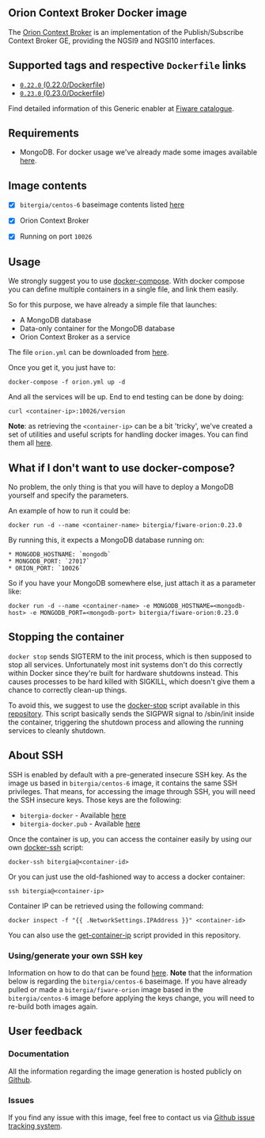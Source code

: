 ## Orion Context Broker Docker image

The [Orion Context Broker](http://catalogue.fiware.org/enablers/publishsubscribe-context-broker-orion-context-broker) is an implementation of the Publish/Subscribe Context Broker GE, providing the NGSI9 and NGSI10 interfaces.

## Supported tags and respective `Dockerfile` links

* [`0.22.0`   (0.22.0/Dockerfile](https://github.com/Bitergia/fiware-chanchan-docker/blob/master/docker/images/fiware-orion/0.22.0/Dockerfile))
* [`0.23.0`   (0.23.0/Dockerfile](https://github.com/Bitergia/fiware-chanchan-docker/blob/master/docker/images/fiware-orion/0.23.0/Dockerfile))


Find detailed information of this Generic enabler at [Fiware catalogue](http://catalogue.fiware.org/enablers/publishsubscribe-context-broker-orion-context-broker).

## Requirements

- MongoDB. For docker usage we've already made some images available [here](https://registry.hub.docker.com/u/bitergia/mongodb/).

## Image contents

- [x] `bitergia/centos-6` baseimage contents listed [here](https://github.com/Bitergia/docker/tree/master/baseimages/centos#image-contents)
- [x] Orion Context Broker
- [x] Running on port `10026`


## Usage

We strongly suggest you to use [docker-compose](https://docs.docker.com/compose/). With docker compose you can define multiple containers in a single file, and link them easily. 

So for this purpose, we have already a simple file that launches:

   * A MongoDB database
   * Data-only container for the MongoDB database
   * Orion Context Broker as a service

The file `orion.yml` can be downloaded from [here](https://raw.githubusercontent.com/Bitergia/fiware-chanchan-docker/master/docker/compose/orion.yml).

Once you get it, you just have to:

```
docker-compose -f orion.yml up -d
```

And all the services will be up. End to end testing can be done by doing:

```
curl <container-ip>:10026/version
```

**Note**: as retrieving the `<container-ip>` can be a bit 'tricky', we've created a set of utilities and useful scripts for handling docker images. You can find them all [here](https://github.com/Bitergia/docker/tree/master/utils).

 
## What if I don't want to use docker-compose?

No problem, the only thing is that you will have to deploy a MongoDB yourself and specify the parameters.

An example of how to run it could be:

```
docker run -d --name <container-name> bitergia/fiware-orion:0.23.0
```

By running this, it expects a MongoDB database running on:

    * MONGODB_HOSTNAME: `mongodb`
    * MONGODB_PORT: `27017`
    * ORION_PORT: `10026`

So if you have your MongoDB somewhere else, just attach it as a parameter like:

```
docker run -d --name <container-name> -e MONGODB_HOSTNAME=<mongodb-host> -e MONGODB_PORT=<mongodb-port> bitergia/fiware-orion:0.23.0
```

## Stopping the container

`docker stop` sends SIGTERM to the init process, which is then supposed to stop all services. Unfortunately most init systems don't do this correctly within Docker since they're built for hardware shutdowns instead. This causes processes to be hard killed with SIGKILL, which doesn't give them a chance to correctly clean-up things.

To avoid this, we suggest to use the [docker-stop](https://github.com/Bitergia/docker/tree/master/utils#docker-stop) script available in this [repository](https://github.com/Bitergia/docker/tree/master/utils). This script basically sends the SIGPWR signal to /sbin/init inside the container, triggering the shutdown process and allowing the running services to cleanly shutdown.

## About SSH

SSH is enabled by default with a pre-generated insecure SSH key. As the image us based in `bitergia/centos-6` image, it contains the same SSH privileges.
That means, for accessing the image through SSH, you will need the SSH insecure keys. Those keys are the following:

* `bitergia-docker` - Available [here](https://raw.githubusercontent.com/Bitergia/docker/master/baseimages/bitergia-docker)
* `bitergia-docker.pub` - Available [here](https://raw.githubusercontent.com/Bitergia/docker/master/baseimages/bitergia-docker.pub)

Once the container is up, you can access the container easily by using our own [docker-ssh](https://github.com/Bitergia/docker/tree/master/utils#docker-ssh) script:

```
docker-ssh bitergia@<container-id>
```

Or you can just use the old-fashioned way to access a docker container: 

```
ssh bitergia@<container-ip>
```

Container IP can be retrieved using the following command:

```
docker inspect -f "{{ .NetworkSettings.IPAddress }}" <container-id>
```

You can also use the [get-container-ip](https://github.com/Bitergia/docker/tree/master/utils#get-container-ip) script provided in this repository. 

### Using/generate your own SSH key

Information on how to do that can be found [here](https://github.com/Bitergia/docker/tree/master/baseimages/centos#about-ssh).
**Note** that the information below is regarding the `bitergia/centos-6` baseimage. If you have already pulled or made a `bitergia/fiware-orion` image based in the `bitergia/centos-6` image before applying the keys change, you will need to re-build both images again.

## User feedback

### Documentation

All the information regarding the image generation is hosted publicly on [Github](https://github.com/Bitergia/fiware-chanchan-docker/tree/master/docker/images/fiware-orion).

### Issues

If you find any issue with this image, feel free to contact us via [Github issue tracking system](https://github.com/Bitergia/fiware-chanchan-docker/issues).
